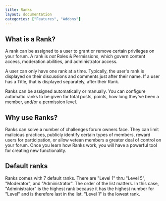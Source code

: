 ```yaml
---
title: Ranks
layout: documentation
categories: ["Features", "Addons"]
---
```


## What is a Rank?

A rank can be assigned to a user to grant or remove certain privileges on your forum. A rank is *not* Roles & Permissions, which govern content access, moderation abilities, and administrator access.

A user can only have one rank at a time. Typically, the user's rank is displayed on their discussions and comments just after their name. If a user has a Title, that is displayed separately, after their Rank. 

Ranks can be assigned automatically or manually. You can configure automatic ranks to be given for total posts, points, how long they've been a member, and/or a permission level. 

## Why use Ranks?

Ranks can solve a number of challenges forum owners face. They can limit malicious practices, publicly identify certain types of members, reward users for participation, or allow vetean members a greater deal of control on your forum. Once you learn how Ranks work, you will have a powerful tool for creating new functionality.

## Default ranks

Ranks comes with 7 default ranks. There are "Level 1" thru "Level 5", "Moderator", and "Administrator". The order of the list matters. In this case, "Administrator" is the highest rank because it has the highest number for "Level" and is therefore last in the list. "Level 1" is the lowest rank.
